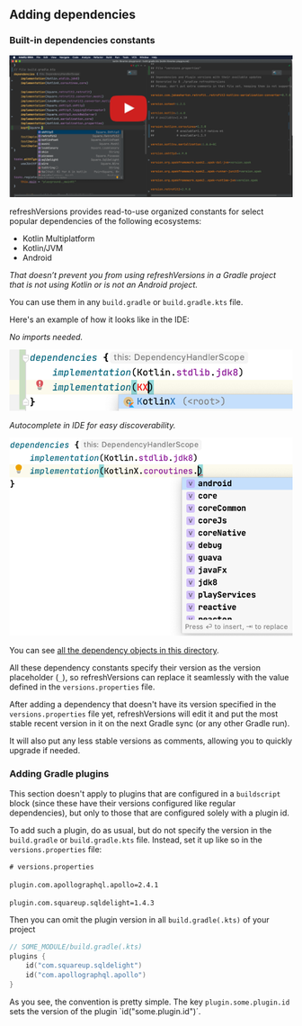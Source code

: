 
## Adding dependencies

### Built-in dependencies constants

[![](img/screencast.png)](http://www.youtube.com/watch?v=VhYERonB8co "Gradle refreshVersions")


refreshVersions provides read-to-use organized constants for select
popular dependencies of the following ecosystems:

- Kotlin Multiplatform
- Kotlin/JVM
- Android

*That doesn’t prevent you from using refreshVersions in a Gradle project that is not using Kotlin or is not an Android project.*

You can use them in any `build.gradle` or `build.gradle.kts` file.

Here's an example of how it looks like in the IDE:

*No imports needed.*

![](img/dependencies_constants_autocomplete_1.png)

*Autocomplete in IDE for easy discoverability.*

![](img/dependencies_constants_autocomplete_2.png)


You can see [all the dependency objects in this directory](https://github.com/jmfayard/refreshVersions/tree/master/plugins/dependencies/src/main/kotlin/dependencies).

All these dependency constants specify their version as the version
placeholder (`_`), so refreshVersions can replace it seamlessly with the
value defined in the `versions.properties` file.

After adding a dependency that doesn't have its version specified in the
`versions.properties` file yet, refreshVersions will edit it and put the
most stable recent version in it on the next Gradle sync (or any other
Gradle run).

It will also put any less stable versions as comments, allowing you to
quickly upgrade if needed.

### Adding Gradle plugins

This section doesn't apply to plugins that are configured in a
`buildscript` block (since these have their versions configured like
regular dependencies), but only to those that are configured solely with
a plugin id.

To add such a plugin, do as usual, but do not specify the version in the
`build.gradle` or `build.gradle.kts` file. Instead, set it up like so in
the `versions.properties` file:

```properties
# versions.properties

plugin.com.apollographql.apollo=2.4.1

plugin.com.squareup.sqldelight=1.4.3
```

Then you can omit the plugin version in all `build.gradle(.kts)` of your project

```kotlin
// SOME_MODULE/build.gradle(.kts)
plugins {
    id("com.squareup.sqldelight")
    id("com.apollographql.apollo")
}
```

As you see, the convention is pretty simple. The key `plugin.some.plugin.id` sets the version of the plugin `id("some.plugin.id")´.


